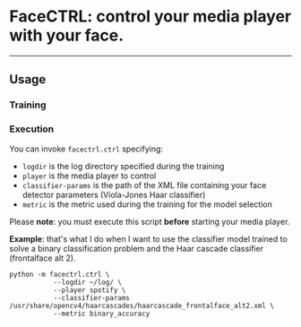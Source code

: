 # FaceCTRL: control your media player with your face.
---


## Usage


### Training


### Execution

You can invoke `facectrl.ctrl` specifying:

- `logdir` is the log directory specified during the training
- `player` is the media player to control
- `classifier-params` is the path of the XML file containing your face detector parameters (Viola-Jones Haar classifier)
- `metric` is the metric used during the training for the model selection

Please **note**: you must execute this script **before** starting your media player.

**Example**: that's what I do when I want to use the classifier model trained to solve a binary classification problem and the Haar cascade classifier (frontalface alt 2).

```
python -m facectrl.ctrl \
           --logdir ~/log/ \
           --player spotify \
           --classifier-params /usr/share/opencv4/haarcascades/haarcascade_frontalface_alt2.xml \
           --metric binary_accuracy
```
